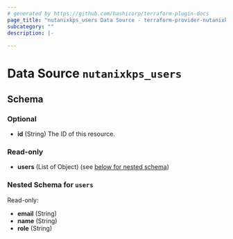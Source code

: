 ```yaml
---
# generated by https://github.com/hashicorp/terraform-plugin-docs
page_title: "nutanixkps_users Data Source - terraform-provider-nutanixkps"
subcategory: ""
description: |-
  
---
```


# Data Source `nutanixkps_users`





<!-- schema generated by tfplugindocs -->
## Schema

### Optional

- **id** (String) The ID of this resource.

### Read-only

- **users** (List of Object) (see [below for nested schema](#nestedatt--users))

<a id="nestedatt--users"></a>
### Nested Schema for `users`

Read-only:

- **email** (String)
- **name** (String)
- **role** (String)


